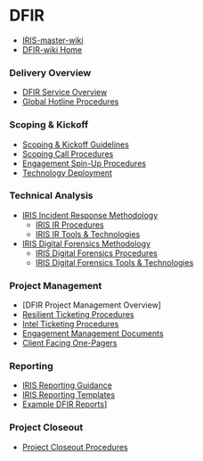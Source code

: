 
# DFIR
- [IRIS-master-wiki](https://github.ibm.com/IRIS-NA/IRIS-master-wiki/wiki)
- [DFIR-wiki Home](https://github.ibm.com/IRIS-NA/DFIR-wiki/wiki)

### Delivery Overview
- [DFIR Service Overview]()
- [Global Hotline Procedures]()

### Scoping & Kickoff
- [Scoping & Kickoff Guidelines]()
- [Scoping Call Procedures]()
- [Engagement Spin-Up Procedures]()
- [Technology Deployment]()

### Technical Analysis
- [IRIS Incident Response Methodology]()
	- [IRIS IR Procedures]()
	- [IRIS IR Tools & Technologies]()
- [IRIS Digital Forensics Methodology]()
	- [IRIS Digital Forensics Procedures]()
	- [IRIS Digital Forensics Tools & Technologies]()

### Project Management
- [DFIR Project Management Overview]
- [Resilient Ticketing Procedures]()
- [Intel Ticketing Procedures]()
- [Engagement Management Documents]()
- [Client Facing One-Pagers]()

### Reporting
- [IRIS Reporting Guidance]()
- [IRIS Reporting Templates]()
- [Example DFIR Reports]()]

### Project Closeout
- [Project Closeout Procedures]()
